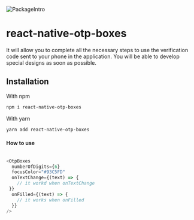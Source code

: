 ![PackageIntro](https://github.com/emre-sozen/react-native-otp-boxes/assets/72317623/f06d0a25-9242-4095-8b67-4de446ddafbb)

# react-native-otp-boxes

It will allow you to complete all the necessary steps to use the verification code sent to your phone in the application. You will be able to develop special designs as soon as possible.

## Installation

With npm

```bash
npm i react-native-otp-boxes
```

With yarn

```bash
yarn add react-native-otp-boxes
```

#### How to use

```javascript

<OtpBoxes
  numberOfDigits={6}
  focusColor="#93C5FD"
  onTextChange={(text) => {
    // it workd when onTextChange
 }}
  onFilled={(text) => {
    // it works when onFilled
  }}
/>

```
